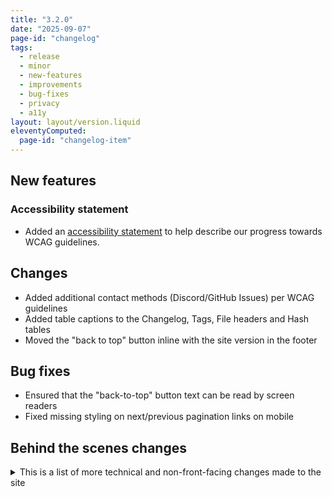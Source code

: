 ```yaml
---
title: "3.2.0"
date: "2025-09-07"
page-id: "changelog"
tags: 
  - release
  - minor
  - new-features
  - improvements
  - bug-fixes
  - privacy
  - a11y
layout: layout/version.liquid
eleventyComputed:
  page-id: "changelog-item"
---
```


## New features
### Accessibility statement
- Added an [accessibility statement](/accessibility/) to help describe our progress towards WCAG guidelines.

## Changes
- Added additional contact methods (Discord/GitHub Issues) per WCAG guidelines
- Added table captions to the Changelog, Tags, File headers and Hash tables
- Moved the "back to top" button inline with the site version in the footer

## Bug fixes
- Ensured that the "back-to-top" button text can be read by screen readers
- Fixed missing styling on next/previous pagination links on mobile

## Behind the scenes changes
<details>
<summary>This is a list of more technical and non-front-facing changes made to the site  </summary>

### Changes
- Updated 11ty to latest version [3.1.2](https://github.com/11ty/eleventy/releases/tag/v3.1.2)
- Updated Bootstrap SCSS to the latest version [5.3.4](https://github.com/twbs/bootstrap/releases/tag/v5.3.4)
- Updated Bootstrap icons to the latest version [1.13.1](https://github.com/twbs/icons/releases/tag/v1.13.1)

### Bug fixes
- Fixed an issue where the H1 tag was not the first tag on a page
- Fixed the link color on Changelog items
</details>